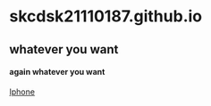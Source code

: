 # skcdsk21110187.github.io
## whatever you want
#### again whatever you want
[Iphone](https://www.freecodecamp.org/news/basic-html5-template-boilerplate-code-example/)
